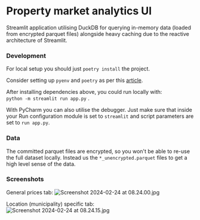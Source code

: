# Property market analytics UI

Streamlit application utilising DuckDB for querying in-memory data (loaded from encrypted parquet files) alongside heavy caching due to the reactive architecture of Streamlit.

### Development

For local setup you should just `poetry install` the project.  

Consider setting up `pyenv` and `poetry` as per this [article](https://dorianbg.github.io/posts/python-project-setup-best-practice/).

After installing dependencies above, you could run locally with:  
```python -m streamlit run app.py``` . 

With PyCharm you can also utilise the debugger. 
Just make sure that inside your Run configuration module is set to `streamlit` and script parameters are set to `run app.py`.

### Data

The committed parquet files are encrypted, so you won't be able to re-use the full dataset locally. 
Instead us the `*_unencrypted.parquet` files to get a high level sense of the data.


### Screenshots 

General prices tab:
![Screenshot 2024-02-24 at 08.24.00.jpg](img%2FScreenshot%202024-02-24%20at%2008.24.00.jpg)

Location (municipality) specific tab:
![Screenshot 2024-02-24 at 08.24.15.jpg](img%2FScreenshot%202024-02-24%20at%2008.24.15.jpg)